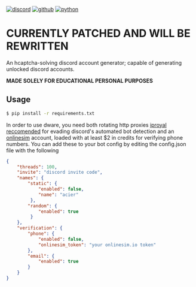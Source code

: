 [![discord](https://img.shields.io/badge/Discord-7289DA?style=for-the-badge&logo=discord&logoColor=white)](https://discord.com)
[![github](https://img.shields.io/badge/GitHub-100000?style=for-the-badge&logo=github&logoColor=white)](https://github.com/AcierP)
[![python](https://img.shields.io/badge/Python-3776AB?style=for-the-badge&logo=python&logoColor=white)](https://www.python.org/downloads/)

# CURRENTLY PATCHED AND WILL BE REWRITTEN
An hcaptcha-solving discord account generator; capable of generating unlocked discord accounts.

**MADE SOLELY FOR EDUCATIONAL PERSONAL PURPOSES**

## Usage

```bash
$ pip install -r requirements.txt
```
In order to use dware, you need both rotating http proxies [iproyal reccomended](https://dashboard.iproyal.com/products/royal-residential-proxies) for evading discord's automated bot detection and an [onlinesim](https://onlinesim.io/) account, loaded with at least $2 in credits for verifying phone numbers. You can add these to your bot config by editing the config.json file with the following

```json
{
    "threads": 100,
    "invite": "discord invite code",
    "names": {
        "static": {
            "enabled": false,
            "name": "acier"
         },
        "random": {
            "enabled": true
         }
    },
    "verification": {
        "phone": {
            "enabled": false,
            "onlinesim_token": "your onlinesim.io token"
        },
        "email": {
            "enabled": true
        }
    }
}
```
